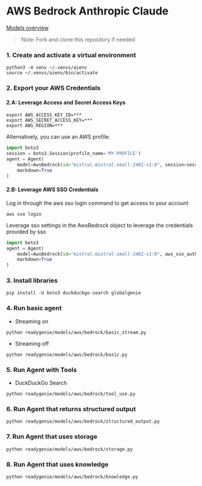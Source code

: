 # AWS Bedrock Anthropic Claude

[Models overview](https://docs.anthropic.com/claude/docs/models-overview)

> Note: Fork and clone this repository if needed

### 1. Create and activate a virtual environment

```shell
python3 -m venv ~/.venvs/aienv
source ~/.venvs/aienv/bin/activate
```

### 2. Export your AWS Credentials

#### 2.A: Leverage Access and Secret Access Keys
```shell
export AWS_ACCESS_KEY_ID=***
export AWS_SECRET_ACCESS_KEY=***
export AWS_REGION=***
```

Alternatively, you can use an AWS profile:

```python
import boto3
session = boto3.Session(profile_name='MY-PROFILE')
agent = Agent(
    model=AwsBedrock(id="mistral.mistral-small-2402-v1:0", session=session),
    markdown=True
)
```

#### 2.B: Leverage AWS SSO Credentials
Log in through the aws sso login command to get access to your account
```shell
aws sso login
```

Leverage sso settings in the AwsBedrock object to leverage the credentials provided by sso
```python
import boto3
agent = Agent(
    model=AwsBedrock(id="mistral.mistral-small-2402-v1:0", aws_sso_auth= True),
    markdown=True
)
```


### 3. Install libraries

```shell
pip install -U boto3 duckduckgo-search globalgenie
```

### 4. Run basic agent

- Streaming on

```shell
python readygenie/models/aws/bedrock/basic_stream.py
```

- Streaming off

```shell
python readygenie/models/aws/bedrock/basic.py
```

### 5. Run Agent with Tools

- DuckDuckGo Search

```shell
python readygenie/models/aws/bedrock/tool_use.py
```

### 6. Run Agent that returns structured output

```shell
python readygenie/models/aws/bedrock/structured_output.py
```

### 7. Run Agent that uses storage

```shell
python readygenie/models/aws/bedrock/storage.py
```

### 8. Run Agent that uses knowledge

```shell
python readygenie/models/aws/bedrock/knowledge.py
```

